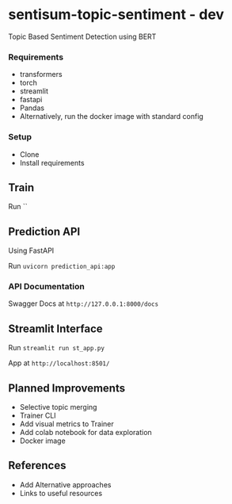 # sentisum-topic-sentiment - dev
Topic Based Sentiment Detection using BERT

### Requirements
- transformers
- torch
- streamlit
- fastapi
- Pandas
- Alternatively, run the docker image with standard config

### Setup
- Clone
- Install requirements

## Train
Run ``

## Prediction API
Using FastAPI

Run `uvicorn prediction_api:app`

###  API Documentation
Swagger Docs at `http://127.0.0.1:8000/docs`

## Streamlit Interface
Run `streamlit run st_app.py`

App at `http://localhost:8501/`

## Planned Improvements
- Selective topic merging
- Trainer CLI
- Add visual metrics to Trainer
- Add colab notebook for data exploration
- Docker image

## References
- Add Alternative approaches
- Links to useful resources

